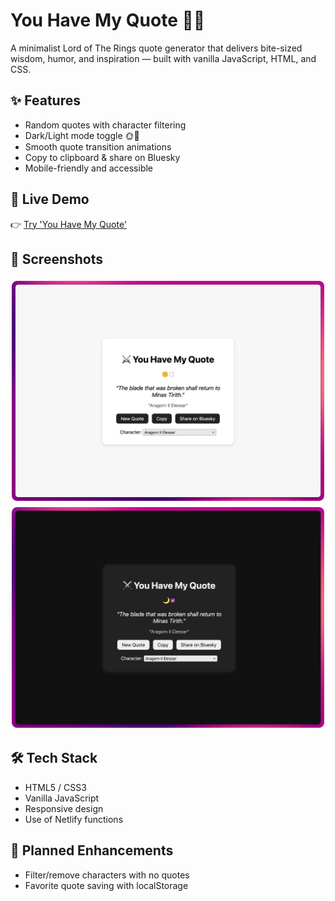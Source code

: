 # You Have My Quote 💬✨

A minimalist Lord of The Rings quote generator that delivers bite-sized wisdom, humor, and inspiration — built with vanilla JavaScript, HTML, and CSS.

## ✨ Features

- Random quotes with character filtering
- Dark/Light mode toggle 🌞🌙
- Smooth quote transition animations
- Copy to clipboard & share on Bluesky
- Mobile-friendly and accessible

## 🔗 Live Demo

👉 [Try 'You Have My Quote'](https://you-have-my-quote.netlify.app/)

## 📸 Screenshots

<div style="display: flex; flex-wrap: wrap; justify-content: center">
  <img src="./screenshots/yhmq-light.png" style="max-width: 500px; height: auto; margin: 5px;">
  <img src="./screenshots/yhmq-dark.png" style="max-width: 500px; height: auto; margin: 5px;">
</div>

## 🛠️ Tech Stack

- HTML5 / CSS3
- Vanilla JavaScript
- Responsive design
- Use of Netlify functions

## 🔮 Planned Enhancements

- Filter/remove characters with no quotes
- Favorite quote saving with localStorage
